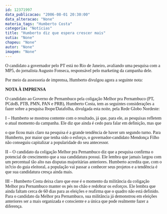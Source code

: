```yaml
---
id: 12371997
data_publicacao: "2006-08-01 20:30:00"
data_alteracao: "None"
materia_tags: "Humberto Costa"
categoria: "Notícias"
title: "Humberto diz que espera crescer mais"
sutia: "None"
chapeu: "None"
autor: "None"
imagem: "None"
---
```

<p><P><FONT face=Verdana>O candidato a governador pelo PT está no Rio de Janeiro, avaliando uma pesquisa com a MP5, do jornalista Augusto Fonseca, responsável pelo marketing da campanha dele.</FONT></P></p>
<p><P><FONT face=Verdana>Por meio da assessoria de imprensa, Humberto divulgou agora a seguinte nota: </FONT></P></p>
<p><P><FONT face=Verdana><STRONG>NOTA À IMPRENSA </STRONG></FONT></P></p>
<p><P><FONT face=Verdana>O candidato ao Governo de Pernambuco pela coligação Melhor pra Pernambuco (PT, PCdoB, PTB, PMN, PAN e PRB), Humberto Costa, tem as seguintes considerações a fazer sobre a pesquisa Ibope/Datafolha, divulgada esta noite, pela Rede Globo Nordeste:</FONT></P></p>
<p><P><FONT face=Verdana>I – Humberto se mostrou contente com o resultado, já que, para ele, as pesquisas refletem o atual momento da campanha. Ele diz que ainda é cedo para falar em definição, mas que</p>
<p> o que ficou mais claro na pesquisa é a grande tendência de haver um segundo turno. Para Humberto, por maior que tenha sido o esforço, o governador-candidato Mendonça Filho não conseguiu capitalizar a popularidade do seu antecessor. </FONT></P></p>
<p><P><FONT face=Verdana>II – O candidato da coligação Melhor pra Pernambuco diz que a pesquisa confirma o potencial de crescimento que a sua candidatura possui. Ele lembra que jamais largou com um percentual tão alto nas disputas majoritárias anteriores. Humberto acredita que, com o in?cio do guia eleitoral, a população vai passar a conhecer seus projetos e a tendência é que sua candidatura cresça ainda mais. </FONT></P></p>
<p><P><FONT face=Verdana>III – Humberto Costa deixa claro que esse é o momento da militância da coligação Melhor pra Pernambuco manter os pés no chão e redobrar os esforços. Ele lembra que ainda faltam cerca de 60 dias para as eleições e reafirma que o quadro não está definido. Para o candidato da Melhor pra Pernambuco, sua militância já demonstrou em eleições anteriores ser a mais organizada e consciente e a única que pode realmente fazer a diferença.</FONT> </P> </p>
